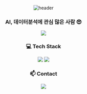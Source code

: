 <div align="center">
    
![header](https://capsule-render.vercel.app/api?type=transparent&color=D1C4E9&height=100&section=header&text=BoaKim%20&fontSize=50&fontColor=FFA500)

###   AI, 데이터분석에 관심 많은 사람 😎
<a href="https://royal-thumb-dde.notion.site/Jr-Data-Scientist-097d6b8076b34de4924018834ae13e10">
    <img 
        src="https://img.shields.io/badge/-RESUME-9B7DFD?style=flat-square&link=https://royal-thumb-dde.notion.site/Jr-Data-Scientist-097d6b8076b34de4924018834ae13e10"
        style="height : auto; margin-left : 10px; margin-right : 10px;"/>
</a>

###  💻 Tech Stack
<img src="https://img.shields.io/badge/Python-3766AB?style=flat-square&logo=Python&logoColor=white"/></a>
<img src="https://img.shields.io/badge/MySQL-4479A1?style=flat-square&logo=MySQL&logoColor=white"/></a>

### 📫 Contact
<div align="center">


<a href="mailto:boa532@gmail.com"><img src="https://img.shields.io/badge/Gmail-d14836?style=flat-square&logo=Gmail&logoColor=white&link=boa532@gmail.com"/></a>

<!--
**boa532/boa532** is a ✨ _special_ ✨ repository because its `README.md` (this file) appears on your GitHub profile.

Here are some ideas to get you started:

- 🔭 I’m currently working on ...
- 🌱 I’m currently learning ...
- 👯 I’m looking to collaborate on ...
- 🤔 I’m looking for help with ...
- 💬 Ask me about ...
- 📫 How to reach me: ...
- 😄 Pronouns: ...
- ⚡ Fun fact: ...
-->

